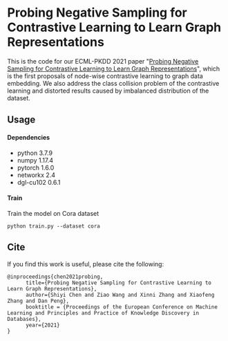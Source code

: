 # Probing Negative Sampling for Contrastive Learning to Learn Graph Representations
This is the code for our ECML-PKDD 2021 paper "[Probing Negative Sampling for Contrastive Learning to Learn Graph Representations](https://arxiv.org/abs/2104.06317)", which is the first proposals of node-wise contrastive learning to graph data embedding. We also address the class collision problem of the contrastive learning and distorted results caused by imbalanced distribution of the dataset.
## Usage
#### Dependencies
* python 3.7.9
* numpy 1.17.4
* pytorch 1.6.0
* networkx 2.4
* dgl-cu102 0.6.1

#### Train 
Train the model on Cora dataset
```
python train.py --dataset cora
```
## Cite
If you find this work is useful, please cite the following:
```
@inproceedings{chen2021probing,
      title={Probing Negative Sampling for Contrastive Learning to Learn Graph Representations}, 
      author={Shiyi Chen and Ziao Wang and Xinni Zhang and Xiaofeng Zhang and Dan Peng},
      booktitle = {Proceedings of the European Conference on Machine Learning and Principles and Practice of Knowledge Discovery in Databases},
      year={2021}
}
```
